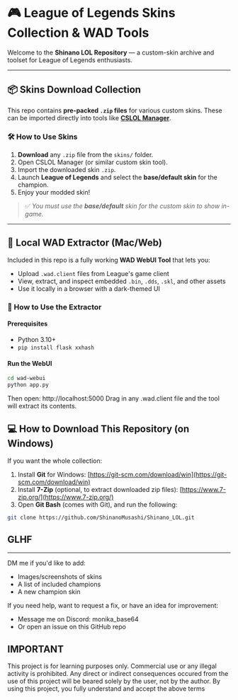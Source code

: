 # 🎮 League of Legends Skins Collection & WAD Tools

Welcome to the **Shinano LOL Repository** — a custom-skin archive and toolset for League of Legends enthusiasts.

---

## 📦 Skins Download Collection

This repo contains **pre-packed `.zip` files** for various custom skins. These can be imported directly into tools like [**CSLOL Manager**](https://github.com/LoL-Fantome/CSLoL-Manager).

### 🛠 How to Use Skins

1. **Download** any `.zip` file from the `skins/` folder.
2. Open CSLOL Manager (or similar custom skin tool).
3. Import the downloaded skin `.zip`.
4. Launch **League of Legends** and select the **base/default skin** for the champion.
5. Enjoy your modded skin!

> ✅ *You must use the **base/default** skin for the custom skin to show in-game.*

---

## 🧰 Local WAD Extractor (Mac/Web)

Included in this repo is a fully working **WAD WebUI Tool** that lets you:
- Upload `.wad.client` files from League's game client
- View, extract, and inspect embedded `.bin`, `.dds`, `.skl`, and other assets
- Use it locally in a browser with a dark-themed UI

### 🚀 How to Use the Extractor

#### Prerequisites

- Python 3.10+
- `pip install flask xxhash`

#### Run the WebUI

```bash
cd wad-webui
python app.py
```

Then open: http://localhost:5000
Drag in any .wad.client file and the tool will extract its contents.

## 💻 How to Download This Repository (on Windows)

If you want the whole collection:

1. Install **Git** for Windows: [https://git-scm.com/download/win](https://git-scm.com/download/win)
2. Install **7-Zip** (optional, to extract downloaded zip files): [https://www.7-zip.org/](https://www.7-zip.org/)
3. Open **Git Bash** (comes with Git), and run the following:

```bash
git clone https://github.com/ShinanoMusashi/Shinano_LOL.git
```

## **GLHF**
---

DM me if you'd like to add:
- Images/screenshots of skins
- A list of included champions
- A new champion skin

If you need help, want to request a fix, or have an idea for improvement:
- Message me on Discord: monika_base64
- Or open an issue on this GitHub repo

## **IMPORTANT**
This project is for learning purposes only. Commercial use or any illegal activity is prohibited. Any direct or indirect consequences occured from the use of this project will be beared solely by the user, not by the author.
By using this project, you fully understand and accept the above terms
